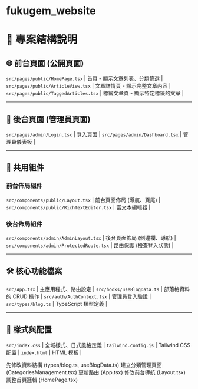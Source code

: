 # fukugem_website

# 📂 專案結構說明

## 🌐 前台頁面 (公開頁面)

`src/pages/public/HomePage.tsx` | 首頁 - 顯示文章列表、分類篩選 |
`src/pages/public/ArticleView.tsx` | 文章詳情頁 - 顯示完整文章內容 |
`src/pages/public/TaggedArticles.tsx` | 標籤文章頁 - 顯示特定標籤的文章 |

---

## 🔐 後台頁面 (管理員頁面)

`src/pages/admin/Login.tsx` | 登入頁面 |
`src/pages/admin/Dashboard.tsx` | 管理員儀表板 |

---

## 🧩 共用組件

### 前台佈局組件

`src/components/public/Layout.tsx` | 前台頁面佈局 (導航、頁尾) |
`src/components/public/RichTextEditor.tsx` | 富文本編輯器 |

### 後台佈局組件


`src/components/admin/AdminLayout.tsx` | 後台頁面佈局 (側邊欄、導航) |
`src/components/admin/ProtectedRoute.tsx` | 路由保護 (檢查登入狀態) |

---

## 🛠 核心功能檔案

`src/App.tsx` | 主應用程式、路由設定 |
`src/hooks/useBlogData.ts` | 部落格資料的 CRUD 操作 |
`src/auth/AuthContext.tsx` | 管理員登入驗證 |
`src/types/blog.ts` | TypeScript 類型定義 |

---

## 🎨 樣式與配置

`src/index.css` | 全域樣式、日式風格定義 |
`tailwind.config.js` | Tailwind CSS 配置 |
`index.html` | HTML 模板 |


先修改資料結構 (types/blog.ts, useBlogData.ts)
建立分類管理頁面 (CategoriesManagement.tsx)
更新路由 (App.tsx)
修改前台導航 (Layout.tsx)
調整首頁邏輯 (HomePage.tsx)